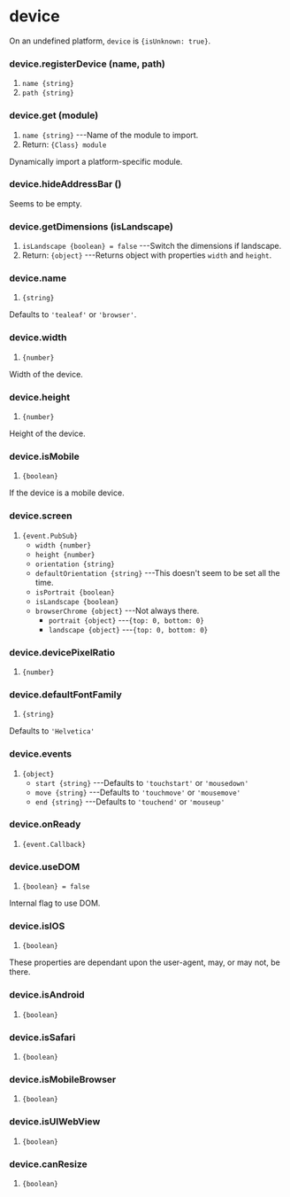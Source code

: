 # device

On an undefined platform, `device` is `{isUnknown: true}`.

### device.registerDevice (name, path)
1. `name {string}`
2. `path {string}`

### device.get (module)
1. `name {string}` ---Name of the module to import.
2.  Return: `{Class} module`

Dynamically import a platform-specific module.

### device.hideAddressBar ()

Seems to be empty.
 
### device.getDimensions (isLandscape)
1. `isLandscape {boolean} = false` ---Switch the dimensions if landscape.
2. Return: `{object}` ---Returns object with properties `width` and `height`.

### device.name
1. `{string}`

Defaults to `'tealeaf'` or `'browser'`.

### device.width
1. `{number}`

Width of the device.

### device.height
1. `{number}`

Height of the device.

### device.isMobile
1. `{boolean}`

If the device is a mobile device.

### device.screen
1. `{event.PubSub}`
	* `width {number}`
	* `height {number}`
	* `orientation {string}`
	* `defaultOrientation {string}` ---This doesn't seem to be set all the time.
	* `isPortrait {boolean}`
	* `isLandscape {boolean}`
	* `browserChrome {object}` ---Not always there.
		* `portrait {object}` ---`{top: 0, bottom: 0}`
		* `landscape {object}` ---`{top: 0, bottom: 0}`

### device.devicePixelRatio
1. `{number}`

### device.defaultFontFamily
1. `{string}`

Defaults to `'Helvetica'`

### device.events
1. `{object}`
	* `start {string}` ---Defaults to `'touchstart'` or `'mousedown'`
	* `move {string}` ---Defaults to `'touchmove'` or `'mousemove'`
	* `end {string}` ---Defaults to `'touchend'` or `'mouseup'`

### device.onReady
1. `{event.Callback}`

### device.useDOM
1. `{boolean} = false`

Internal flag to use DOM.

### device.isIOS
1. `{boolean}`

These properties are dependant upon the user-agent, may, or
may not, be there.

### device.isAndroid
1. `{boolean}`

### device.isSafari
1. `{boolean}`

### device.isMobileBrowser
1. `{boolean}`

### device.isUIWebView
1. `{boolean}`

### device.canResize
1. `{boolean}`
